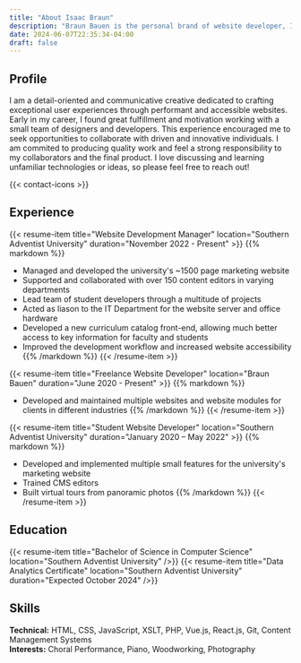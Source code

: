 ```yaml
---
title: "About Isaac Braun"
description: "Braun Bauen is the personal brand of website developer, Isaac Braun."
date: 2024-06-07T22:35:34-04:00
draft: false
---
```


## Profile
I am a detail-oriented and communicative creative dedicated to crafting exceptional user experiences through performant and accessible websites.
Early in my career, I found great fulfillment and motivation working with a small team of designers and developers.
This experience encouraged me to seek opportunities to collaborate with driven and innovative individuals.
I am commited to producing quality work and feel a strong responsibility to my collaborators and the final product.
I love discussing and learning unfamiliar technologies or ideas, so please feel free to reach out!

{{< contact-icons >}}

## Experience
{{< resume-item title="Website Development Manager" location="Southern Adventist University" duration="November 2022 - Present" >}}
{{% markdown %}}
- Managed and developed the university's ~1500 page marketing website
- Supported and collaborated with over 150 content editors in varying departments
- Lead team of student developers through a multitude of projects
- Acted as liason to the IT Department for the website server and office hardware
- Developed a new curriculum catalog front-end, allowing much better access to key information for faculty and students
- Improved the development workflow and increased website accessibility
{{% /markdown %}}
{{< /resume-item >}}

{{< resume-item title="Freelance Website Developer" location="Braun Bauen" duration="June 2020 - Present" >}}
{{% markdown %}}
- Developed and maintained multiple websites and website modules for clients in different industries
{{% /markdown %}}
{{< /resume-item >}}

{{< resume-item title="Student Website Developer" location="Southern Adventist University" duration="January 2020 – May 2022" >}}
{{% markdown %}}
- Developed and implemented multiple small features for the university's marketing website
- Trained CMS editors
- Built virtual tours from panoramic photos
{{% /markdown %}}
{{< /resume-item >}}

## Education
{{< resume-item title="Bachelor of Science in Computer Science" location="Southern Adventist University" />}}
{{< resume-item title="Data Analytics Certificate" location="Southern Adventist University" duration="Expected October 2024" />}}

## Skills
**Technical:** HTML, CSS, JavaScript, XSLT, PHP, Vue.js, React.js, Git, Content Management Systems\
**Interests:** Choral Performance, Piano, Woodworking, Photography
